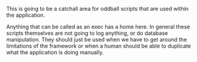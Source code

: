 This is going to be a catchall area for oddball scripts that are used within the application.

Anything that can be called as an exec has a home here.  In general these scripts themselves
are not going to log anything, or do database manipulation.  They should just
be used when we have to get around the limitations of the framework or when
a human should be able to duplicate what the application is doing manually.


